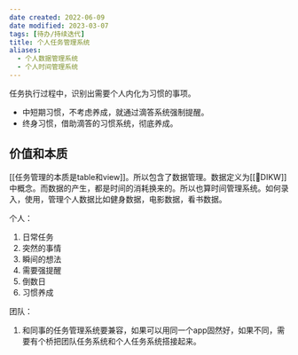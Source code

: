 ```yaml
---
date created: 2022-06-09
date modified: 2023-03-07
tags: [待办/持续迭代]
title: 个人任务管理系统
aliases:
  - 个人数据管理系统
  - 个人时间管理系统
---
```


任务执行过程中，识别出需要个人内化为习惯的事项。

- 中短期习惯，不考虑养成，就通过滴答系统强制提醒。
- 终身习惯，借助滴答的习惯系统，彻底养成。

## 价值和本质

[[任务管理的本质是table和view]]。所以包含了数据管理。数据定义为[[🔡DIKW]]中概念。而数据的产生，都是时间的消耗换来的。所以也算时间管理系统。如何录入，使用，管理个人数据比如健身数据，电影数据，看书数据。

个人：

1. 日常任务
2. 突然的事情
3. 瞬间的想法
4. 需要强提醒
5. 倒数日
6. 习惯养成

团队：

1. 和同事的任务管理系统要兼容，如果可以用同一个app固然好，如果不同，需要有个桥把团队任务系统和个人任务系统搭接起来。
